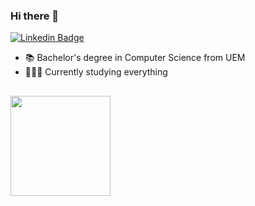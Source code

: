
### Hi there 👋

[![Linkedin Badge](https://img.shields.io/badge/LinkedIn-%230077B5.svg?&style=flat-square&logo=linkedin&logoColor=white)](https://www.linkedin.com/in/gabriel-lima-dias-754350221/)


- 📚 Bachelor's degree in Computer Science from UEM 
- 👨🏻‍💻 Currently studying everything

##

  <a href="https://github.com/gabrielld06">
  <img height="160cm" src="https://github-readme-stats.vercel.app/api/top-langs/?username=gabrielld06&layout=compact&langs_count=8&theme=react"/>
</div>
